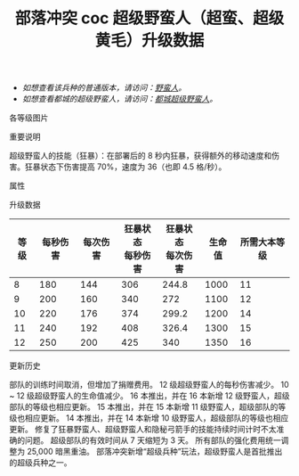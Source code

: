 ﻿---
title: "部落冲突 coc 超级野蛮人（超蛮、超级黄毛）升级数据"
navTitle: "超级野蛮人"
shownTitle: "超级野蛮人（超蛮、超级黄毛）"
description: "生命值更高、力量更强、速度更快，最重要的是秀发更浓密。成为超级野蛮人是每个普通野蛮人的梦想！"
module: upgrade-home
imgFolder: home_tech/0600
wiki: https://clashofclans.fandom.com/wiki/Super_Barbarian
canonical: /upgrade/0600-Super-Barbarian
---

- *如想查看该兵种的普通版本，请访问：[野蛮人](/upgrade/0000-Barbarian)。*
- *如想查看都城的超级野蛮人，请访问：[都城超级野蛮人](/upgrade/2000-Super-Barbarian)。*

<UnitInfo :folder="$frontmatter.imgFolder" imgSrc="Super_Barbarian_info.png" :imgAlt="$frontmatter.navTitle" :description="$frontmatter.description" />

<SmallTitle>各等级图片</SmallTitle>

<Panel>
    <UnitImgGroup :folder="$frontmatter.imgFolder">
        <UnitImg imgTitle="所有等级" imgSrc="Super_Barbarian8.png" />
    </UnitImgGroup>
</Panel>

<SmallTitle>重要说明</SmallTitle>

超级野蛮人的技能（狂暴）：在部署后的 8 秒内狂暴，获得额外的移动速度和伤害。狂暴状态下伤害提高 70%，速度为 36（也即 4.5 格/秒）。

<SmallTitle>属性</SmallTitle>

<UnitProperties>
    <UnitProperty pKey="攻击偏好" pValue="无" />
    <UnitProperty pKey="伤害类型" pValue="单体伤害" />
    <UnitProperty pKey="攻击的目标" pValue="仅地面目标" />
    <UnitProperty pKey="占据人口" pValue="5" />
    <UnitProperty pKey="移动速度" pValue="2.5 格/秒" />
    <UnitProperty pKey="攻击速度" pValue="0.8 秒/次" />
    <UnitProperty pKey="首次出手时机" pValue="到达目标后 0.7 秒" />
    <UnitProperty pKey="攻击距离" pValue="0.6 格" />
    <UnitProperty pKey="最低野蛮人等级" pValue="8" />
    <UnitProperty pKey="最低大本等级" pValue="11" />
    <UnitProperty pKey="强化费用" pValue="2.5 万黑油" />
    <UnitProperty pKey="强化有效期" pValue="3 天" />
    <UnitProperty pKey="训练时间" pValue="无" trainingSystem="2025" />
    <UnitProperty pKey="捐赠费用" pValue="3,3,9000,Elixir" :isDonationCost="true" />
</UnitProperties>

<SmallTitle>升级数据</SmallTitle>

<UnitTable>

| 等级 |  每秒伤害 | 每次伤害 |狂暴状态<br>每秒伤害|狂暴状态<br>每次伤害| 生命值 |所需大本等级|
| ---- |   ----   |   ----  |         ---       |        ---       |   ---  |     ---   |
|   8  |    180   |   144   |         306       |       244.8      |  1000  |     11    |
|   9  |    200   |   160   |         340       |       272        |  1100  |     12    |
|  10  |    220   |   176   |         374       |       299.2      |  1200  |     14    |
|  11  |    240   |   192   |         408       |       326.4      |  1300  |     15    |
|  12  |    250   |   200   |         425       |       340        |  1350  |     16    |
</UnitTable>

<SmallTitle>更新历史</SmallTitle>

<Timeline>
    <TimelineItem date="2025/03/27">
        <TimelineRow>部队的训练时间取消，但增加了捐赠费用。</TimelineRow>
    </TimelineItem>
    <TimelineItem date="2024/09/09">
        <TimelineRow>12 级超级野蛮人的每秒伤害减少。</TimelineRow>
    </TimelineItem>
    <TimelineItem date="2024/02/27">
        <TimelineRow>10 ~ 12 级超级野蛮人的生命值减少。</TimelineRow>
    </TimelineItem>
    <TimelineItem date="2023/12/12">
        <TimelineRow>16 本推出，并在 16 本新增 12 级野蛮人，超级部队的等级也相应更新。</TimelineRow>
    </TimelineItem>
    <TimelineItem date="2022/10/10">
        <TimelineRow>15 本推出，并在 15 本新增 11 级野蛮人，超级部队的等级也相应更新。</TimelineRow>
    </TimelineItem>
    <TimelineItem date="2021/04/12">
        <TimelineRow>14 本推出，并在 14 本新增 10 级野蛮人，超级部队的等级也相应更新。</TimelineRow>
        <TimelineRow>修复了狂暴野蛮人、超级野蛮人和隐秘弓箭手的技能持续时间计时不太准确的问题。</TimelineRow>
    </TimelineItem>
    <TimelineItem date="2020/12/07">
        <TimelineRow>超级部队的有效时间从 7 天缩短为 3 天。</TimelineRow>
        <TimelineRow>所有部队的强化费用统一调整为 25,000 暗黑重油。</TimelineRow>
    </TimelineItem>
    <TimelineItem date="2020/03/30">
        <TimelineRow>部落冲突新增“超级兵种”玩法，超级野蛮人是首批推出的超级兵种之一。</TimelineRow>
    </TimelineItem>
    <TimelineItem :historyBottom="true" />
</Timeline>